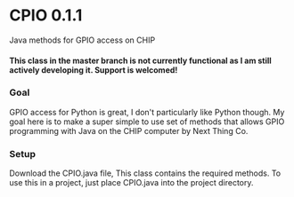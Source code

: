 # CPIO 0.1.1 #
Java methods for GPIO access on CHIP
#### This class in the master branch is not currently functional as I am still actively developing it. Support is welcomed! ####
### Goal ###
GPIO access for Python is great, I don't particularly like Python though. My goal here is to make a super simple to use set of methods that allows GPIO programming with Java on the CHIP computer by Next Thing Co.
### Setup ###
Download the CPIO.java file, This class contains the required methods. To use this in a project, just place CPIO.java into the project directory.
